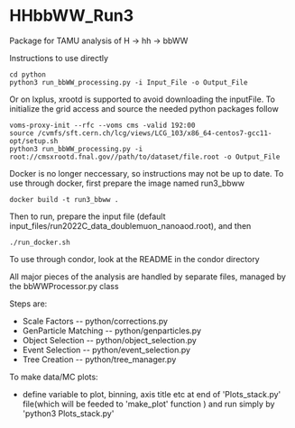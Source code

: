 # HHbbWW_Run3

Package for TAMU analysis of H -> hh -> bbWW

Instructions to use directly
```
cd python
python3 run_bbWW_processing.py -i Input_File -o Output_File
```
Or on lxplus, xrootd is supported to avoid downloading the inputFile. To initialize the grid access and source the needed python packages follow
```
voms-proxy-init --rfc --voms cms -valid 192:00
source /cvmfs/sft.cern.ch/lcg/views/LCG_103/x86_64-centos7-gcc11-opt/setup.sh
python3 run_bbWW_processing.py -i root://cmsxrootd.fnal.gov//path/to/dataset/file.root -o Output_File
```


Docker is no longer neccessary, so instructions may not be up to date.
To use through docker, first prepare the image named run3_bbww
```
docker build -t run3_bbww .
```

Then to run, prepare the input file (default input_files/run2022C_data_doublemuon_nanoaod.root), and then
```
./run_docker.sh
```


To use through condor, look at the README in the condor directory


All major pieces of the analysis are handled by separate files, managed by the bbWWProcessor.py class

Steps are:
- Scale Factors -- python/corrections.py
- GenParticle Matching -- python/genparticles.py
- Object Selection -- python/object_selection.py
- Event Selection -- python/event_selection.py
- Tree Creation -- python/tree_manager.py

To make data/MC plots:
- define variable to plot, binning, axis title etc at end of 'Plots_stack.py' file(which will be feeded to 'make_plot' function ) and run simply by 'python3 Plots_stack.py'
